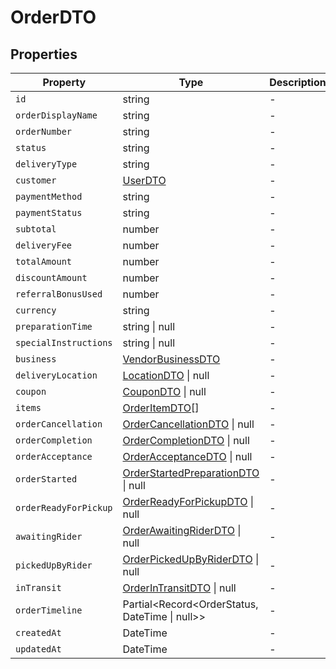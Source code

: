 # OrderDTO

## Properties

| Property | Type | Description |
|----------|------|-------------|
| `id` | string | - |
| `orderDisplayName` | string | - |
| `orderNumber` | string | - |
| `status` | string | - |
| `deliveryType` | string | - |
| `customer` | [UserDTO](../dtos/UserDTO.md) | - |
| `paymentMethod` | string | - |
| `paymentStatus` | string | - |
| `subtotal` | number | - |
| `deliveryFee` | number | - |
| `totalAmount` | number | - |
| `discountAmount` | number | - |
| `referralBonusUsed` | number | - |
| `currency` | string | - |
| `preparationTime` | string \| null | - |
| `specialInstructions` | string \| null | - |
| `business` | [VendorBusinessDTO](../dtos/VendorBusinessDTO.md) | - |
| `deliveryLocation` | [LocationDTO](../dtos/LocationDTO.md) \| null | - |
| `coupon` | [CouponDTO](../dtos/CouponDTO.md) \| null | - |
| `items` | [OrderItemDTO](../dtos/OrderItemDTO.md)[] | - |
| `orderCancellation` | [OrderCancellationDTO](../dtos/OrderCancellationDTO.md) \| null | - |
| `orderCompletion` | [OrderCompletionDTO](../dtos/OrderCompletionDTO.md) \| null | - |
| `orderAcceptance` | [OrderAcceptanceDTO](../dtos/OrderAcceptanceDTO.md) \| null | - |
| `orderStarted` | [OrderStartedPreparationDTO](../dtos/OrderStartedPreparationDTO.md) \| null | - |
| `orderReadyForPickup` | [OrderReadyForPickupDTO](../dtos/OrderReadyForPickupDTO.md) \| null | - |
| `awaitingRider` | [OrderAwaitingRiderDTO](../dtos/OrderAwaitingRiderDTO.md) \| null | - |
| `pickedUpByRider` | [OrderPickedUpByRiderDTO](../dtos/OrderPickedUpByRiderDTO.md) \| null | - |
| `inTransit` | [OrderInTransitDTO](../dtos/OrderInTransitDTO.md) \| null | - |
| `orderTimeline` | Partial<Record<OrderStatus, DateTime \| null>> | - |
| `createdAt` | DateTime | - |
| `updatedAt` | DateTime | - |

